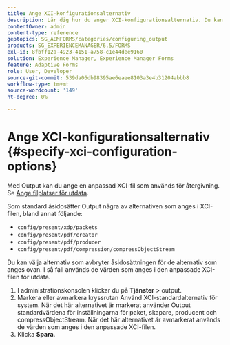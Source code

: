 ```yaml
---
title: Ange XCI-konfigurationsalternativ
description: Lär dig hur du anger XCI-konfigurationsalternativ. Du kan ange anpassade XCI-filvärden för adaptiv form så att de kan användas vid formuläråtergivning.
contentOwner: admin
content-type: reference
geptopics: SG_AEMFORMS/categories/configuring_output
products: SG_EXPERIENCEMANAGER/6.5/FORMS
exl-id: 8fbff12a-4923-4151-a758-c1e44dee9160
solution: Experience Manager, Experience Manager Forms
feature: Adaptive Forms
role: User, Developer
source-git-commit: 539da06db98395ae6eaee8103a3e4b31204abbb8
workflow-type: tm+mt
source-wordcount: '149'
ht-degree: 0%

---
```


# Ange XCI-konfigurationsalternativ {#specify-xci-configuration-options}

Med Output kan du ange en anpassad XCI-fil som används för återgivning. Se [Ange filplatser för utdata](/help/forms/using/admin-help/specify-file-locations-output.md#specify-file-locations-for-output).

Som standard åsidosätter Output några av alternativen som anges i XCI-filen, bland annat följande:

* `config/present/xdp/packets`
* `config/present/pdf/creator`
* `config/present/pdf/producer`
* `config/present/pdf/compression/compressObjectStream`

Du kan välja alternativ som avbryter åsidosättningen för de alternativ som anges ovan. I så fall används de värden som anges i den anpassade XCI-filen för utdata.

1. I administrationskonsolen klickar du på **Tjänster** > output.
1. Markera eller avmarkera kryssrutan Använd XCI-standardalternativ för system. När det här alternativet är markerat använder Output standardvärdena för inställningarna för paket, skapare, producent och compressObjectStream. När det här alternativet är avmarkerat används de värden som anges i den anpassade XCI-filen.
1. Klicka **Spara**.
